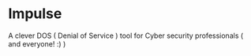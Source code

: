 # Impulse
A clever DOS ( Denial of Service ) tool for Cyber security  professionals ( and everyone! :) )
